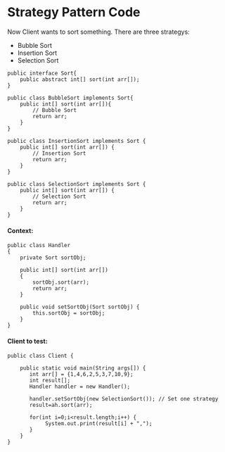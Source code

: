 # Strategy Pattern Code

Now Client wants to sort something. There are three strategys:

* Bubble Sort
* Insertion Sort
* Selection Sort

```
public interface Sort{
    public abstract int[] sort(int arr[]);
}
```


```
public class BubbleSort implements Sort{
    public int[] sort(int arr[]){
        // Bubble Sort
        return arr;
    }
}
```

```
public class InsertionSort implements Sort {
    public int[] sort(int arr[]) {
        // Insertion Sort
        return arr;
    }
}
```
```
public class SelectionSort implements Sort {
    public int[] sort(int arr[]) {
        // Selection Sort
        return arr;
    }
}
```

#### Context:

```
public class Handler
{
    private Sort sortObj;

    public int[] sort(int arr[])
    {
        sortObj.sort(arr);
        return arr;
    }

    public void setSortObj(Sort sortObj) {
        this.sortObj = sortObj;
    }
}
```

#### Client to test:

```
public class Client {

    public static void main(String args[]) {
       int arr[] = {1,4,6,2,5,3,7,10,9};
       int result[];
       Handler handler = new Handler();

       handler.setSortObj(new SelectionSort()); // Set one strategy
       result=ah.sort(arr);

       for(int i=0;i<result.length;i++) {
            System.out.print(result[i] + ",");
       }
    }
}
```
